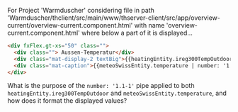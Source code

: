 For Project 'Warmduscher' considering file in path 'Warmduscher/thclient/src/main/www/thserver-client/src/app/overview-current/overview-current.component.html' with name 'overview-current.component.html' where below a part of it is displayed...
```html
<div fxFlex.gt-xs="50" class="">
  <div class=""> Aussen-Temperatur</div>
  <div class="mat-display-2 textBig">{{heatingEntity.ireg300TempOutdoor | number: '1.1-1'}} °C</div>
  <div class="mat-caption">{{meteoSwissEntity.temperature | number: '1.1-1'}} °C : Meteo-Schweiz Kloten</div>
</div>
```
What is the purpose of the `number: '1.1-1'` pipe applied to both `heatingEntity.ireg300TempOutdoor` and `meteoSwissEntity.temperature`, and how does it format the displayed values?